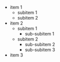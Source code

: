 * item 1
  - subitem 1
  - subitem 2
* item 2
  - subitem 1
    * sub-subitem 1
  - subitem 2
    * sub-subitem 2
    * sub-subitem 3
* item 3
